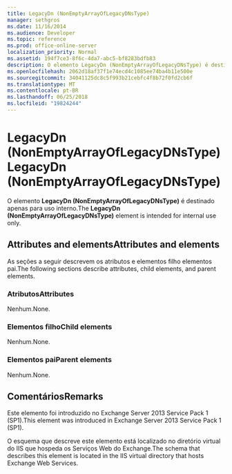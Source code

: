 ```yaml
---
title: LegacyDn (NonEmptyArrayOfLegacyDNsType)
manager: sethgros
ms.date: 11/16/2014
ms.audience: Developer
ms.topic: reference
ms.prod: office-online-server
localization_priority: Normal
ms.assetid: 194f7ce3-8f6c-4da7-abc5-bf8283bdfb83
description: O elemento LegacyDn (NonEmptyArrayOfLegacyDNsType) é destinado apenas para uso interno.
ms.openlocfilehash: 2062d18af37f1e74ecd4c1085ee74ba4b11e500e
ms.sourcegitcommit: 34041125dc8c5f993b21cebfc4f8b72f0fd2cb6f
ms.translationtype: MT
ms.contentlocale: pt-BR
ms.lasthandoff: 06/25/2018
ms.locfileid: "19824244"
---
```

# <a name="legacydn-nonemptyarrayoflegacydnstype"></a><span data-ttu-id="6ade7-103">LegacyDn (NonEmptyArrayOfLegacyDNsType)</span><span class="sxs-lookup"><span data-stu-id="6ade7-103">LegacyDn (NonEmptyArrayOfLegacyDNsType)</span></span>

<span data-ttu-id="6ade7-104">O elemento **LegacyDn (NonEmptyArrayOfLegacyDNsType)** é destinado apenas para uso interno.</span><span class="sxs-lookup"><span data-stu-id="6ade7-104">The **LegacyDn (NonEmptyArrayOfLegacyDNsType)** element is intended for internal use only.</span></span> 

## <a name="attributes-and-elements"></a><span data-ttu-id="6ade7-105">Attributes and elements</span><span class="sxs-lookup"><span data-stu-id="6ade7-105">Attributes and elements</span></span>

<span data-ttu-id="6ade7-106">As seções a seguir descrevem os atributos e elementos filho elementos pai.</span><span class="sxs-lookup"><span data-stu-id="6ade7-106">The following sections describe attributes, child elements, and parent elements.</span></span>
  
### <a name="attributes"></a><span data-ttu-id="6ade7-107">Atributos</span><span class="sxs-lookup"><span data-stu-id="6ade7-107">Attributes</span></span>

<span data-ttu-id="6ade7-108">Nenhum.</span><span class="sxs-lookup"><span data-stu-id="6ade7-108">None.</span></span>
  
### <a name="child-elements"></a><span data-ttu-id="6ade7-109">Elementos filho</span><span class="sxs-lookup"><span data-stu-id="6ade7-109">Child elements</span></span>

<span data-ttu-id="6ade7-110">Nenhum.</span><span class="sxs-lookup"><span data-stu-id="6ade7-110">None.</span></span>
  
### <a name="parent-elements"></a><span data-ttu-id="6ade7-111">Elementos pai</span><span class="sxs-lookup"><span data-stu-id="6ade7-111">Parent elements</span></span>

<span data-ttu-id="6ade7-112">Nenhum.</span><span class="sxs-lookup"><span data-stu-id="6ade7-112">None.</span></span>
  
## <a name="remarks"></a><span data-ttu-id="6ade7-113">Comentários</span><span class="sxs-lookup"><span data-stu-id="6ade7-113">Remarks</span></span>

<span data-ttu-id="6ade7-114">Este elemento foi introduzido no Exchange Server 2013 Service Pack 1 (SP1).</span><span class="sxs-lookup"><span data-stu-id="6ade7-114">This element was introduced in Exchange Server 2013 Service Pack 1 (SP1).</span></span>
  
<span data-ttu-id="6ade7-115">O esquema que descreve este elemento está localizado no diretório virtual do IIS que hospeda os Serviços Web do Exchange.</span><span class="sxs-lookup"><span data-stu-id="6ade7-115">The schema that describes this element is located in the IIS virtual directory that hosts Exchange Web Services.</span></span>
  

